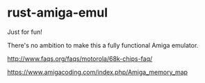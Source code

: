 # rust-amiga-emul

Just for fun!

There's no ambition to make this a fully functional Amiga emulator.

http://www.faqs.org/faqs/motorola/68k-chips-faq/

https://www.amigacoding.com/index.php/Amiga_memory_map

